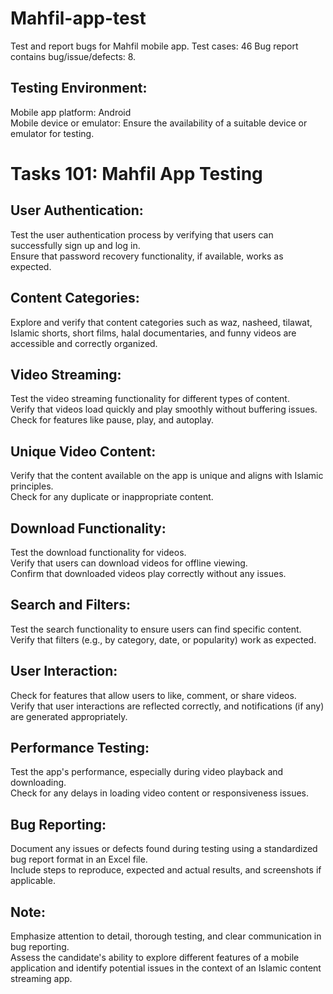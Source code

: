 # Mahfil-app-test
Test and report bugs for Mahfil mobile app.
Test cases: 46
Bug report contains bug/issue/defects: 8. 

## Testing Environment:
Mobile app platform: Android <br/>
Mobile device or emulator: Ensure the availability of a suitable device or emulator for testing.<br/>

# Tasks 101: Mahfil App Testing
## User Authentication:<br/>
Test the user authentication process by verifying that users can successfully sign up and log in.<br/>
Ensure that password recovery functionality, if available, works as expected.<br/>
## Content Categories:<br/>
Explore and verify that content categories such as waz, nasheed, tilawat, Islamic shorts, short films, halal documentaries, and funny videos are accessible and correctly organized.<br/>
## Video Streaming:<br/>
Test the video streaming functionality for different types of content.<br/>
Verify that videos load quickly and play smoothly without buffering issues.<br/>
Check for features like pause, play, and autoplay.<br/>
## Unique Video Content:<br/>
Verify that the content available on the app is unique and aligns with Islamic principles.<br/>
Check for any duplicate or inappropriate content.<br/>
## Download Functionality:<br/>
Test the download functionality for videos.<br/>
Verify that users can download videos for offline viewing.<br/>
Confirm that downloaded videos play correctly without any issues.<br/>
## Search and Filters:<br/>
Test the search functionality to ensure users can find specific content.<br/>
Verify that filters (e.g., by category, date, or popularity) work as expected.<br/>

## User Interaction:<br/>
Check for features that allow users to like, comment, or share videos.<br/>
Verify that user interactions are reflected correctly, and notifications (if any) are generated appropriately.<br/>
## Performance Testing:<br/>
Test the app's performance, especially during video playback and downloading.<br/>
Check for any delays in loading video content or responsiveness issues.<br/>

## Bug Reporting:<br/>
Document any issues or defects found during testing using a standardized bug report format in an Excel file.<br/>
Include steps to reproduce, expected and actual results, and screenshots if applicable.<br/>

## Note:<br/>
Emphasize attention to detail, thorough testing, and clear communication in bug reporting.<br/>
Assess the candidate's ability to explore different features of a mobile application and identify potential issues in the context of an Islamic content streaming app.<br/>

